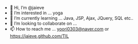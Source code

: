 - 👋 Hi, I’m @jaieve
- 👀 I’m interested in ... yoga
- 🌱 I’m currently learning ... Java, JSP, Ajax, JQuery, SQL etc..
- 💞️ I’m looking to collaborate on ...
- 📫 How to reach me ... yoori0303@naver.com or https://jaieve.github.com/TIL

<!---
jaieve/jaieve is a ✨ special ✨ repository because its `README.md` (this file) appears on your GitHub profile.
You can click the Preview link to take a look at your changes.
--->
